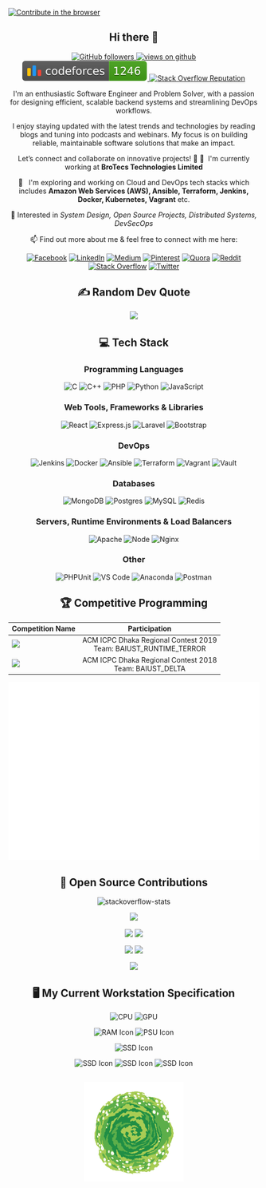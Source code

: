 
[![Contribute in the browser](https://gitpod.io/button/open-in-gitpod.svg)](https://gitpod.io/#https://github.com/samnoon1971/samnoon1971)

<h2 align="center"> Hi there 👋 <br/></h2> 
<div align="center">


<p align="center">
  <a href="https://github.com/samnoon1971" >
    <img alt="GitHub followers" src="https://img.shields.io/github/followers/samnoon1971?label=Github%20followers">
  </a> 
  <a href="https://github.com/samnoon1971" >
    <img src="https://komarev.com/ghpvc/?username=samnoon1971&label=Views&color=green" alt="views on github" />
  </a>


 <a href="https://codeforces.com/profile/samnoon">
    <img src="https://raw.githubusercontent.com/samnoon1971/codeforces-stats/main/output/rating.svg" alt="CF rating" />
  </a>
  
 

 
  <a href="https://stackoverflow.com/users/8188682/samnoon">
    <img alt="Stack Overflow Reputation" src="https://img.shields.io/stackexchange/stackoverflow/r/8188682?color=orange&label=reputation&logo=stackoverflow">
  </a>	


  </p>

I'm an enthusiastic Software Engineer and Problem Solver, with a passion for designing efficient, scalable backend systems and streamlining DevOps workflows.

I enjoy staying updated with the latest trends and technologies by reading blogs and tuning into podcasts and webinars. My focus is on building reliable, maintainable software solutions that make an impact.

Let’s connect and collaborate on innovative projects! 🚀
 :office: &nbsp;I'm currently working at **BroTecs Technologies Limited**
 
 :seedling: &nbsp; I'm exploring and working on Cloud and DevOps tech stacks which includes **Amazon Web Services (AWS), Ansible, Terraform, Jenkins, Docker, Kubernetes, Vagrant** etc.

 📖 Interested in *System Design, Open Source Projects, Distributed Systems, DevSecOps*

 📫 Find out more about me & feel free to connect with me here:


[![Facebook](https://img.shields.io/badge/Facebook-%231877F2.svg?logo=Facebook&logoColor=white)](https://facebook.com/samnoon.abrar) [![LinkedIn](https://img.shields.io/badge/LinkedIn-%230077B5.svg?logo=linkedin&logoColor=white)](https://linkedin.com/in/samnoon) [![Medium](https://img.shields.io/badge/Medium-12100E?logo=medium&logoColor=white)](https://medium.com/@samnoonabrar) [![Pinterest](https://img.shields.io/badge/Pinterest-%23E60023.svg?logo=Pinterest&logoColor=white)](https://pinterest.com/samnoonabrar) [![Quora](https://img.shields.io/badge/Quora-%23B92B27.svg?logo=Quora&logoColor=white)](https://quora.com/profile/Samnoon-Abrar) [![Reddit](https://img.shields.io/badge/Reddit-%23FF4500.svg?logo=Reddit&logoColor=white)](https://reddit.com/user/samnoonabrar) [![Stack Overflow](https://img.shields.io/badge/-Stackoverflow-FE7A16?logo=stack-overflow&logoColor=white)](https://stackoverflow.com/users/8188682) [![Twitter](https://img.shields.io/badge/Twitter-%231DA1F2.svg?logo=Twitter&logoColor=white)](https://twitter.com/samnoonabrar) 


</div>

















<h2 align="center">
✍️ Random Dev Quote
</h2>
<div align="center">

![](https://quotes-github-readme.vercel.app/api?type=horizontal&theme=gruvbox)

</div>












<h2 align="center">
💻 Tech Stack
</h2>

<div align="center">
	
### Programming Languages

![C](https://img.shields.io/badge/-C-00599C?logo=c&logoColor=white&style=flat)
![C++](https://img.shields.io/badge/-C%2B%2B-00599C?logo=c%2B%2B&logoColor=white&style=flat)
![PHP](https://img.shields.io/badge/-PHP-777BB4?logo=php&logoColor=white&style=flat)
![Python](https://img.shields.io/badge/-Python-3776AB?logo=python&logoColor=white&style=flat)
![JavaScript](https://img.shields.io/badge/-JavaScript-F7DF1E?logo=javascript&logoColor=black&style=flat)




### Web Tools, Frameworks & Libraries

![React](https://img.shields.io/badge/React-%2361DAFB.svg?style=flat-square&logo=react&logoColor=white)
![Express.js](https://img.shields.io/badge/express.js-%23404d59.svg?style=flat-square&logo=express&logoColor=%2361DAFB) 
![Laravel](https://img.shields.io/badge/laravel-%23FF2D20.svg?style=flat-square&logo=laravel&logoColor=white) 
![Bootstrap](https://img.shields.io/badge/bootstrap-%23563D7C.svg?style=flat-square&logo=bootstrap&logoColor=white)


### DevOps
![Jenkins](https://img.shields.io/badge/jenkins-%232C5263.svg?style=flat-square&logo=jenkins&logoColor=white)
![Docker](https://img.shields.io/badge/docker-%230db7ed.svg?style=flat-square&logo=docker&logoColor=white)
![Ansible](https://img.shields.io/badge/ansible-%231A1918.svg?style=flat-square&logo=ansible&logoColor=white)
![Terraform](https://img.shields.io/badge/Terraform-%23623CE4.svg?style=flat-square&logo=terraform&logoColor=white)
![Vagrant](https://img.shields.io/badge/Vagrant-%231563FF.svg?style=flat-square&logo=vagrant&logoColor=white)
![Vault](https://img.shields.io/badge/Vault-%23076787.svg?style=flat-square&logo=vault&logoColor=white)

### Databases

![MongoDB](https://img.shields.io/badge/MongoDB-%234ea94b.svg?style=flat-square&logo=mongodb&logoColor=white) 
![Postgres](https://img.shields.io/badge/postgres-%23316192.svg?style=flat-square&logo=postgresql&logoColor=white) 
![MySQL](https://img.shields.io/badge/-MySQL-4479A1?logo=mysql&logoColor=white&style=flat)
![Redis](https://img.shields.io/badge/Redis-%23DC382D.svg?style=flat-square&logo=redis&logoColor=white)

### Servers, Runtime Environments & Load Balancers

![Apache](https://img.shields.io/badge/apache-%23D42029.svg?style=flat-square&logo=apache&logoColor=white)
![Node](https://img.shields.io/badge/node.js-6DA55F?style=flat-square&logo=node.js&logoColor=white)
![Nginx](https://img.shields.io/badge/nginx-%23009639.svg?style=flat-square&logo=nginx&logoColor=white)
  
### Other

![PHPUnit](https://img.shields.io/badge/PHPUnit-%23080B8C.svg?style=flat-square&logo=php&logoColor=white)
![VS Code](https://img.shields.io/badge/VS%20Code-%23007ACC.svg?style=flat-square&logo=visual-studio-code&logoColor=white)
![Anaconda](https://img.shields.io/badge/Anaconda-%2344A833.svg?style=flat-square&logo=anaconda&logoColor=white)
![Postman](https://img.shields.io/badge/Postman-FF6C37?style=flat-square&logo=postman&logoColor=white)

</div>



<h2 align="center">
🏆 Competitive Programming
</h2>
<div align="center">

| Competition Name| Participation |
| :----- | :----: |
| <img width="120px" src="https://www.hmc.edu/about-hmc/wp-content/uploads/sites/2/2019/01/icpc19.png" />  | ACM ICPC Dhaka Regional Contest 2019 <br /> Team: BAIUST_RUNTIME_TERROR  |
| <img width="120px" src="https://www.hmc.edu/about-hmc/wp-content/uploads/sites/2/2019/01/icpc19.png" />  | ACM ICPC Dhaka Regional Contest 2018 <br /> Team: BAIUST_DELTA  |


![](https://raw.githubusercontent.com/samnoon1971/codeforces-stats/main/output/light_card.svg)

</div>



<h2 align="center">
🤝 Open Source Contributions
</h2>


<div align="center">



![stackoverflow-stats](https://github-stackoverflow-readme.vercel.app/?userId=8188682)


![](https://github-readme-activity-graph.vercel.app/graph?username=samnoon1971&bg_color=ffffff&color=000000&line=24292e&point=24292e&area=true&hide_border=false)


![](http://github-profile-summary-cards.vercel.app/api/cards/repos-per-language?username=samnoon1971&theme=default)
![](http://github-profile-summary-cards.vercel.app/api/cards/most-commit-language?username=samnoon1971&theme=default)

![](http://github-profile-summary-cards.vercel.app/api/cards/stats?username=samnoon1971&theme=default)
![](http://github-profile-summary-cards.vercel.app/api/cards/productive-time?username=samnoon1971&theme=default&utcOffset=8)


![](http://github-profile-summary-cards.vercel.app/api/cards/profile-details?username=samnoon1971&theme=default)

</div>




<h2 align="center">
🖥️ My Current Workstation Specification
</h2>

<div align="center">

![CPU](https://img.shields.io/badge/CPU-AMD_Ryzen_5_3500X-ED1C24?style=for-the-badge&logo=amd&logoColor=white)
![GPU](https://img.shields.io/badge/GPU-NVIDIA_GeForce_GTX_1050_TI_4GB-76B900?style=for-the-badge&logo=nvidia&logoColor=white) 

![RAM Icon](https://img.shields.io/badge/RAM-Corsair_Vengeance_LPX_32GB-2d5f74?style=flat&logo=corsair&logoColor=white)
![PSU Icon](https://img.shields.io/badge/PSU-Corsair_CV650_80+_Bronze-2d5f74?style=flat&logo=corsair&logoColor=white)

![SSD Icon](https://img.shields.io/badge/SSD-Samsung_980_NVMe_500GB-blue?style=flat&logo=samsung&logoColor=white)


![SSD Icon](https://img.shields.io/badge/SSD-Team_EX2_SATA_2TB-blue?style=flat&logoColor=white)
![SSD Icon](https://img.shields.io/badge/SSD-Adata_SU650_SATA_1TB-003092?style=flat&logoColor=azureblue)
![SSD Icon](https://img.shields.io/badge/SSD-MSI_Spatium_S270_SATA_960GB-EB1D24?style=flat&logo=msi&logoColor=white)

</div>





</div>
<h2 align="center">
  <img align='center' src="https://github.com/samnoon1971/samnoon1971/blob/main/portal-3.gif" width='200'>
</h2>
